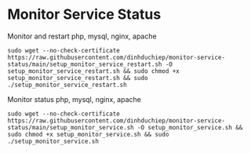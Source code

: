 # Monitor Service Status
Monitor and restart php, mysql, nginx, apache
```shell
sudo wget --no-check-certificate https://raw.githubusercontent.com/dinhduchiep/monitor-service-status/main/setup_monitor_service_restart.sh -O setup_monitor_service_restart.sh && sudo chmod +x setup_monitor_service_restart.sh && sudo ./setup_monitor_service_restart.sh
```
Monitor status php, mysql, nginx, apache
```shell
sudo wget --no-check-certificate https://raw.githubusercontent.com/dinhduchiep/monitor-service-status/main/setup_monitor_service.sh -O setup_monitor_service.sh && sudo chmod +x setup_monitor_service.sh && sudo ./setup_monitor_service.sh
```
